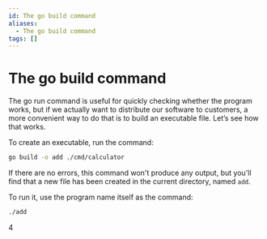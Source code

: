 ```yaml
---
id: The go build command
aliases:
  - The go build command
tags: []
---
```


# The go build command

The go run command is useful for quickly checking whether the program works, but
if we actually want to distribute our software to customers, a more convenient
way to do that is to build an executable file. Let’s see how that works.

  To create an executable, run the command:

```bash
go build -o add ./cmd/calculator
```

  If there are no errors, this command won't produce any output, but you'll find
that a new file has been created in the current directory, named `add`.

To run it, use the program name itself as the command:

```bash
./add
```

4
